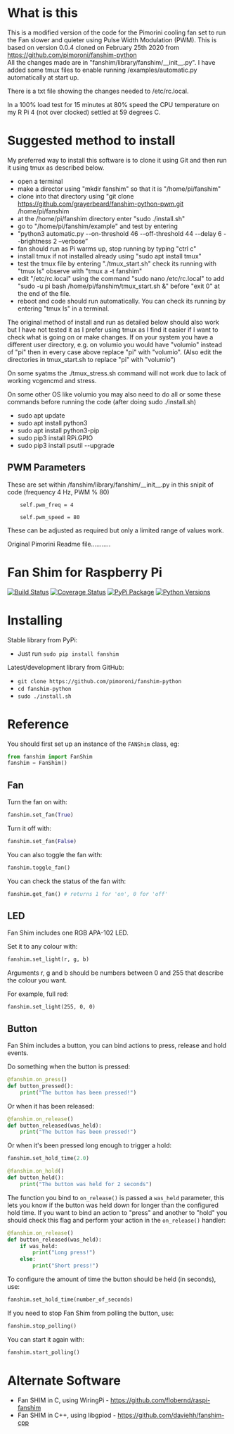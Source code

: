#  What is this
This is a modified version of the code for the Pimorini cooling fan set to run the Fan slower and quieter using Pulse Width Modulation (PWM).
This is based on version 0.0.4 cloned on February 25th 2020 from https://github.com/pimoroni/fanshim-python  
All the changes made are in "fanshim/library/fanshim/\_\_init\_\_.py".
I have added some tmux files to enable running /examples/automatic.py  automatically at start up.

There is a txt file showing the changes needed to /etc/rc.local.

In a 100% load test for 15 minutes at 80% speed the CPU temperature on my R Pi 4 (not over clocked) settled at 59 degrees C.
#  Suggested method to install
My  preferred  way to install this software is to clone it using Git and then run it using tmux as described below.
* open a terminal
* make a director using  "mkdir fanshim" so that it is "/home/pi/fanshim"
* clone into that directory using "git clone https://github.com/grayerbeard/fanshim-python-pwm.git  /home/pi/fanshim
* at the /home/pi/fanshim directory enter "sudo ./install.sh"
* go to "/home/pi/fanshim/example" and test by entering
* "python3 automatic.py --on-threshold 46 --off-threshold 44 --delay 6 --brightness 2 –verbose”
*  fan should run as Pi warms up, stop running by typing "ctrl c"
* install tmux if not installed already using "sudo apt install tmux"
* test the tmux file by entering "./tmux_start.sh" check its running with "tmux ls" observe with "tmux a -t fanshim"
* edit "/etc/rc.local" using the command "sudo nano /etc/rc.local" to add
     "sudo -u pi bash /home/pi/fanshim/tmux_start.sh &"
     before "exit 0" at the end of the file.
* reboot and code should run automatically.  You can check its running by entering "tmux ls" in a terminal.

The original method of install and run as detailed below should also work but I have not tested it as I prefer using tmux as I find it easier if I want to check what is going on or make changes.
If on your system you have a different user directory, e.g. on volumio you would have "volumio" instead of "pi" then in every case above replace "pi" with "volumio". (Also edit the directories in tmux\_start.sh to replace "pi" with "volumio")

On some syatms the ./tmux_stress.sh command will not work due to lack of working vcgencmd and stress.

On some other OS like volumio you may also need to do all or some these commands before running the code (after doing sudo ./install.sh)
* sudo apt update
* sudo apt install python3
* sudo apt install python3-pip
* sudo pip3 install RPi.GPIO
* sudo pip3 install psutil --upgrade

## PWM Parameters
These are set within /fanshim/library/fanshim/\_\_init\_\_.py in this snipit of code (frequency 4 Hz, PWM % 80)

        self.pwm_freq = 4
        
        self.pwm_speed = 80
        
These can be adjusted as required but only a limited range of values work.

Original Pimorini Readme file...........
# Fan Shim for Raspberry Pi

[![Build Status](https://travis-ci.com/pimoroni/fanshim-python.svg?branch=master)](https://travis-ci.com/pimoroni/fanshim-python)
[![Coverage Status](https://coveralls.io/repos/github/pimoroni/fanshim-python/badge.svg?branch=master)](https://coveralls.io/github/pimoroni/fanshim-python?branch=master)
[![PyPi Package](https://img.shields.io/pypi/v/fanshim.svg)](https://pypi.python.org/pypi/fanshim)
[![Python Versions](https://img.shields.io/pypi/pyversions/fanshim.svg)](https://pypi.python.org/pypi/fanshim)

# Installing

Stable library from PyPi:

* Just run `sudo pip install fanshim`

Latest/development library from GitHub:

* `git clone https://github.com/pimoroni/fanshim-python`
* `cd fanshim-python`
* `sudo ./install.sh`

# Reference

You should first set up an instance of the `FANShim` class, eg:

```python
from fanshim import FanShim
fanshim = FanShim()
```

## Fan

Turn the fan on with:

```python
fanshim.set_fan(True)
```

Turn it off with:

```python
fanshim.set_fan(False)
```

You can also toggle the fan with:

```python
fanshim.toggle_fan()
```

You can check the status of the fan with:

```python
fanshim.get_fan() # returns 1 for 'on', 0 for 'off'
```

## LED

Fan Shim includes one RGB APA-102 LED.

Set it to any colour with:

```python
fanshim.set_light(r, g, b)
```

Arguments r, g and b should be numbers between 0 and 255 that describe the colour you want.

For example, full red:

```
fanshim.set_light(255, 0, 0)
```

## Button

Fan Shim includes a button, you can bind actions to press, release and hold events.

Do something when the button is pressed:

```python
@fanshim.on_press()
def button_pressed():
    print("The button has been pressed!")
```

Or when it has been released:

```python
@fanshim.on_release()
def button_released(was_held):
    print("The button has been pressed!")
```

Or when it's been pressed long enough to trigger a hold:

```python
fanshim.set_hold_time(2.0)

@fanshim.on_hold()
def button_held():
    print("The button was held for 2 seconds")
```

The function you bind to `on_release()` is passed a `was_held` parameter,
this lets you know if the button was held down for longer than the configured
hold time. If you want to bind an action to "press" and another to "hold" you
should check this flag and perform your action in the `on_release()` handler:

```python
@fanshim.on_release()
def button_released(was_held):
    if was_held:
        print("Long press!")
    else:
        print("Short press!")
```

To configure the amount of time the button should be held (in seconds), use:

```python
fanshim.set_hold_time(number_of_seconds)
```

If you need to stop Fan Shim from polling the button, use:

```python
fanshim.stop_polling()
```

You can start it again with:

```python
fanshim.start_polling()
```

# Alternate Software

* Fan SHIM in C, using WiringPi - https://github.com/flobernd/raspi-fanshim
* Fan SHIM in C++, using libgpiod - https://github.com/daviehh/fanshim-cpp

